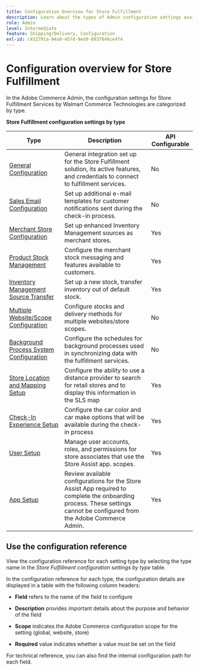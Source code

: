 ```yaml
---
title: Configuration Overview for Store Fulfillment
description: Learn about the types of Admin configuration settings available to customize the extended fulfillment capabilities provided by the Store Fulfillment solution, and link to instructions for completing the configuration.
role: Admin
level: Intermediate
feature: Shipping/Delivery, Configuration
exl-id: c432791a-94a0-457d-9ed9-8937846ce4f4
---
```

# Configuration overview for Store Fulfillment

In the Adobe Commerce Admin, the configuration settings for Store Fulfillment Services by Walmart Commerce Technologies are categorized by type.

**Store Fulfillment configuration settings by type**

| **Type**                                                                 | **Description**                                                                                                                                                          | **API Configurable** |
|--------------------------------------------------------------------------|--------------------------------------------------------------------------------------------------------------------------------------------------------------------------|----------------------|
| [General Configuration](enable-general.md)                               | General integration set up for the Store Fulfillment solution, its active features, and credentials to connect to fulfillment services.                                  | No                   |
| [Sales Email Configuration](sales-emails.md)                             | Set up additional e-mail templates for customer notifications sent during the check-in process.                                                                          | No                   |
| [Merchant Store Configuration](merchant-store-configuration.md)          | Set up enhanced Inventory Management sources as merchant stores.                                                                                                         | Yes                  |
| [Product Stock Management](product-stock.md)                             | Configure the merchant stock messaging and features available to customers.                                                                                              | Yes                  |
| [Inventory Management Source Transfer](inventory-stock-transfer.md)      | Set up a new stock, transfer inventory out of default stock.                                                                                                             | Yes                  |
| [Multiple Website/Scope Configuration](multi-site-and-scope-config.md)   | Configure stocks and delivery methods for multiple websites/store scopes.                                                                                                | No                   |
| [Background Process System Configuration](background-processes.md)       | Configure the schedules for background processes used in synchronizing data with the fulfillment services.                                                               | No                   |
| [Store Location and Mapping Setup](store-location-map-provider-setup.md) | Configure the ability to use a distance provider to search for retail stores and to display this information in the SLS map                                              | Yes                  |
| [Check-In Experience Setup](check-in-experience-setup.md)                | Configure the car color and car make options that will be available during the check-in process                                                                          | Yes                  |
| [User Setup](user-setup.md)                                              | Manage user accounts, roles, and permissions for store associates that use the Store Assist app. scopes.                                                                 | Yes                  |
| [App Setup](app-setup.md)                                                | Review available configurations for the Store Assist App required to complete the onboarding process. These settings cannot be configured from the Adobe Commerce Admin. | Yes                  |

## Use the configuration reference

View the configuration reference for each setting type by selecting the type name in the _Store Fulfillment configuration settings by type_ table. 

In the configuration reference for each type, the configuration details are displayed in a table with the following column headers:

- **Field** refers to the name of the field to configure

- **Description** provides important details about the purpose and behavior of the field

- **Scope** indicates the Adobe Commerce configuration scope for the setting (global, website, store)

- **Required** value indicates whether a value must be set on the field

For technical reference, you can also find the internal configuration path for each field.
